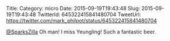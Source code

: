 Title: 
Category: micro
Date: 2015-09-19T19:43:48
Slug: 2015-09-19T19:43:48
TwitterId: 645322415841480704
TweetUrl: https://twitter.com/mark_philpot/status/645322415841480704

[@SparksZilla](https://twitter.com/SparksZilla) Oh man! I miss Yeungling! Such a fantastic beer.